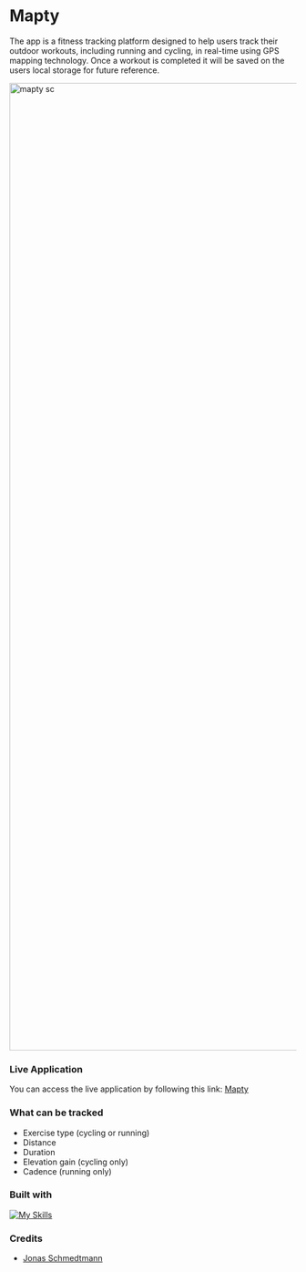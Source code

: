 # Mapty
The app is a fitness tracking platform designed to help users track their outdoor workouts, including running and cycling, in real-time using GPS mapping technology. Once a workout is completed it will be saved on the users local storage for future reference.

<img width="1699" alt="mapty sc" src="https://user-images.githubusercontent.com/112902224/233182068-659868a8-d5ca-4d29-92f4-d057894943ae.png">

### Live Application
You can access the live application by following this link: [Mapty](https://natali-a-lvarez.github.io/Mapty/)

### What can be tracked
* Exercise type (cycling or running)
* Distance
* Duration
* Elevation gain (cycling only)
* Cadence (running only)

### Built with

[![My Skills](https://skillicons.dev/icons?i=js,html,css)](https://skillicons.dev)

### Credits
* [Jonas Schmedtmann](https://www.udemy.com/user/jonasschmedtmann/) 

